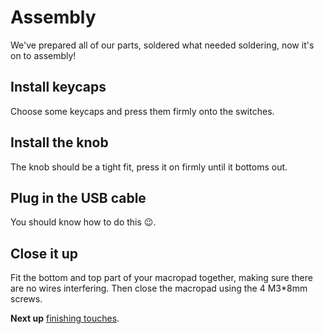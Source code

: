 # Assembly

We've prepared all of our parts, soldered what needed soldering, now it's on to assembly!

## Install keycaps

Choose some keycaps and press them firmly onto the switches.

## Install the knob

The knob should be a tight fit, press it on firmly until it bottoms out.

## Plug in the USB cable

You should know how to do this 😉.

## Close it up

Fit the bottom and top part of your macropad together, making sure there are no wires interfering. Then close the macropad using the 4 M3*8mm screws.

**Next up** [finishing touches](finishing-touches.md).

